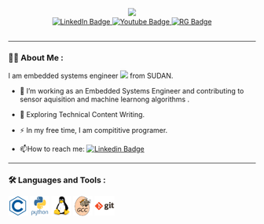 <div id="header" align="center">
  <img src="https://media.giphy.com/media/3o85xC8sdW7vmG6bRe/giphy.gif">
</div>



<div id="badges" align="center">
  <a href="https://www.linkedin.com/in/fathi-mahdi-a4a4bb14b">
    <img src="https://img.shields.io/badge/LinkedIn-blue?style=for-the-badge&logo=linkedin&logoColor=white" alt="LinkedIn Badge"/>
  </a>
  <a href="https://www.youtube.com/channel/UCsDkG3pd7UkyxDf4hFfBevw/featured">
    <img src="https://img.shields.io/badge/YouTube-red?style=for-the-badge&logo=youtube&logoColor=white" alt="Youtube Badge"/>
  </a>
  <a href="https://www.researchgate.net/profile/Fathi-Mahdi-Elsiddig-Haroun">
    <img src="https://img.shields.io/badge/Researchgate-green?style=for-the-badge&logoColor=white" alt="RG Badge"/>
  </a>
</div>

<div id="veiw" align="center">
<img src="https://komarev.com/ghpvc/?username=FathiMahdi&style=flat-square&color=blue" alt=""/>
</div>

---

### :man_technologist: About Me :

I am embedded systems engineer <img src="https://media.giphy.com/media/WUlplcMpOCEmTGBtBW/giphy.gif" width="30"> from SUDAN.

- :telescope: I’m working as an Embedded Systems Engineer and contributing to sensor aquisition and machine learnong algorithms .

- :seedling: Exploring Technical Content Writing.

- :zap: In my free time, I am compititive programer.

- :mailbox:How to reach me: [![Linkedin Badge](https://img.shields.io/badge/-FATHI-blue?style=flat&logo=Linkedin&logoColor=white)](https://www.linkedin.com/in/fathi-mahdi-a4a4bb14b)



---

### :hammer_and_wrench: Languages and Tools :
<di vid="languages" align="center">
  <img src="https://github.com/devicons/devicon/blob/master/icons/c/c-line.svg" title="C" alt="C" width="40" height="40">
  <img src="https://github.com/devicons/devicon/blob/master/icons/python/python-original-wordmark.svg" title="python" alt="python" width="40" height="40">
  <img src="https://github.com/devicons/devicon/blob/master/icons/linux/linux-original.svg" title="ubuntu" alt="ubuntu" width="40" height="40">
  <img src="https://github.com/devicons/devicon/blob/master/icons/gcc/gcc-original.svg" title="gcc" alt="gcc" width="40" height="40">
  <img src="https://github.com/devicons/devicon/blob/master/icons/git/git-original-wordmark.svg" title="Git" **alt="Git" width="40" height="40"/>
</div>
